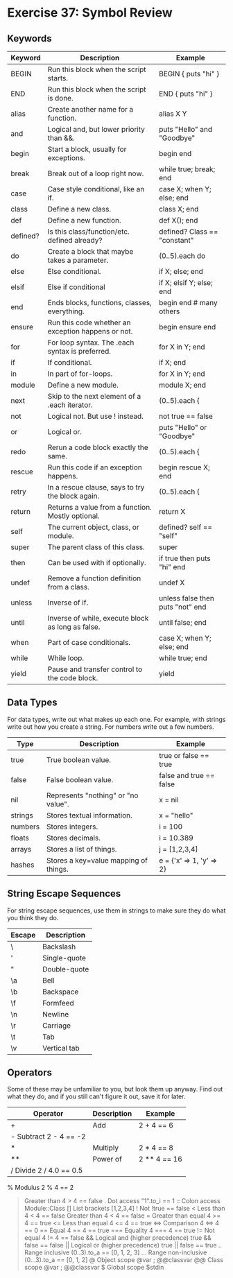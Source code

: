 # Exercise 37: Symbol Review
## Keywords

| Keyword	| Description	| Example
|-------|---------|-----------
| BEGIN	| Run this block when the script starts. | BEGIN { puts "hi" }
| END	| Run this block when the script is done.	| END { puts "hi" }
| alias	| Create another name for a function.	| alias X Y
| and	| Logical and, but lower priority than &&. | puts "Hello" and "Goodbye"
| begin	| Start a block, usually for exceptions. | begin end
| break	| Break out of a loop right now. | while true; break; end
| case	| Case style conditional, like an if.	| case X; when Y; else; end
| class	| Define a new class.	| class X; end
| def	| Define a new function. | def X(); end
| defined? | Is this class/function/etc. defined already?	| defined? Class == "constant"
| do | Create a block that maybe takes a parameter.	| (0..5).each do |x| puts x end
| else | Else conditional. | if X; else; end
| elsif | Else if conditional	| if X; elsif Y; else; end
| end	| Ends blocks, functions, classes, everything. | begin end # many others
| ensure	| Run this code whether an exception happens or not. | begin ensure end
| for	| For loop syntax. The .each syntax is preferred.	| for X in Y; end
| if	| If conditional.	| if X; end
| in | In part of for-loops. | for X in Y; end
| module | Define a new module.	| module X; end
| next | Skip to the next element of a .each iterator. | (0..5).each {|y| next }
| not	| Logical not. But use ! instead.	| not true == false
| or	| Logical or.	| puts "Hello" or "Goodbye"
| redo | Rerun a code block exactly the same.	| (0..5).each {|i| redo if i > 2}
| rescue | Run this code if an exception happens.	| begin rescue X; end
| retry	| In a rescue clause, says to try the block again. | (0..5).each {|i| retry if i > 2}
| return | Returns a value from a function. Mostly optional. | return X
| self	| The current object, class, or module.	| defined? self == "self"
| super	| The parent class of this class. | super
| then | Can be used with if optionally. | if true then puts "hi" end
| undef	| Remove a function definition from a class. | undef X
| unless | Inverse of if.	| unless false then puts "not" end
| until	| Inverse of while, execute block as long as false.	| until false; end
| when	| Part of case conditionals. | case X; when Y; else; end
| while	| While loop.	| while true; end
| yield	| Pause and transfer control to the code block.	| yield

## Data Types

For data types, write out what makes up each one. For example, with strings write out how you create a string. For numbers write out a few numbers.

| Type	| Description	| Example
|-----|-----|------
| true	| True boolean value.	| true or false == true
| false	| False boolean value.	| false and true == false
| nil	| Represents "nothing" or "no value".	| x = nil
| strings	| Stores textual information.	| x = "hello"
| numbers	| Stores integers. | i = 100
| floats	| Stores decimals.	| i = 10.389
| arrays	| Stores a list of things.	| j = [1,2,3,4]
| hashes	| Stores a key=value mapping of things.	| e = {'x' => 1, 'y' => 2}

## String Escape Sequences

For string escape sequences, use them in strings to make sure they do what you think they do.

| Escape	| Description
|------|-----
| \\	| Backslash
| \'	| Single-quote
| \"	| Double-quote
| \a	| Bell
| \b	| Backspace
| \f	| Formfeed
| \n	| Newline
| \r	| Carriage
| \t	| Tab
| \v	| Vertical tab

## Operators

Some of these may be unfamiliar to you, but look them up anyway. Find out what they do, and if you still can't figure it out, save it for later.

| Operator | Description | Example
|-----|-----|------
| +	| Add	| 2 + 4 == 6
| -	Subtract	2 - 4 == -2| 
| *	| Multiply	| 2 * 4 == 8
| **	| Power of	| 2 ** 4 == 16
| /	Divide	2 / 4.0 == 0.5
%	Modulus	2 % 4 == 2
>	Greater than	4 > 4 == false
.	Dot access	"1".to_i == 1
::	Colon access	Module::Class
[]	List brackets	[1,2,3,4]
!	Not	!true == false
<	Less than	4 < 4 == false
>	Greater than	4 < 4 == false
>=	Greater than equal	4 >= 4 == true
<=	Less than equal	4 <= 4 == true
<=>	Comparison	4 <=> 4 == 0
==	Equal	4 == 4 == true
===	Equality	4 === 4 == true
!=	Not equal	4 != 4 == false
&&	Logical and (higher precedence)	true && false == false
||	Logical or (higher precedence)	true || false == true
..	Range inclusive	(0..3).to_a == [0, 1, 2, 3]
...	Range non-inclusive	(0...3).to_a == [0, 1, 2]
@	Object scope	@var ; @@classvar
@@	Class scope	@var ; @@classvar
$	Global scope	$stdin
